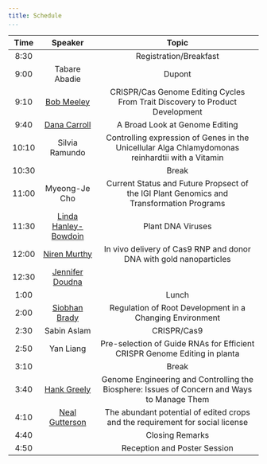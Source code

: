 ```yaml
---
title: Schedule
...
```


<!-- TODO alternating row colors? -->

| Time | Speaker | Topic |
| :--: | :---------------------------------------------------: | :-----------------------------------------------------------------------------------------: |
| 8:30 |                                                       | Registration/Breakfast |
| 9:00 | Tabare Abadie                                         | Dupont|Pioneer Opening Statement |
| 9:10 | [Bob Meeley](/speakers.html#meeley)                   | CRISPR/Cas Genome Editing Cycles From Trait Discovery to Product Development |
| 9:40 | [Dana Carroll](/speakers.html#carroll)                | A Broad Look at Genome Editing |
| 10:10 | Silvia Ramundo                                        | Controlling expression of Genes in the Unicellular Alga Chlamydomonas reinhardtii with a Vitamin|Repressible Riboswitch |
| 10:30 |                                                       | Break |
| 11:00 | Myeong-Je Cho                                         | Current Status and Future Propsect of the IGI Plant Genomics and Transformation Programs |
| 11:30 | [Linda Hanley-Bowdoin](/speakers.html#hanley-bowdain) | Plant DNA Viruses | Difficult|to|Control, Rapidly-Evolving Pathogens |
| 12:00 | [Niren Murthy](/speakers.html#murthy)                 | In vivo delivery of Cas9 RNP and donor DNA with gold nanoparticles |
| 12:30 | [Jennifer Doudna](/speakers.html#doudna)              | |
| 1:00 |                                                       | Lunch |
| 2:00 | [Siobhan Brady](/speakers.html#brady)                 | Regulation of Root Development in a Changing Environment |
| 2:30 | Sabin Aslam                                           | CRISPR/Cas9|Based Virus Resistance in Cotton |
| 2:50 | Yan Liang                                             | Pre-selection of Guide RNAs for Efficient CRISPR Genome Editing in planta |
| 3:10 |                                                       | Break |
| 3:40 | [Hank Greely](/speakers.html#greely)                  | Genome Engineering and Controlling the Biosphere: Issues of Concern and Ways to Manage Them |
| 4:10 | [Neal Gutterson](/speakers.html#gutterson)            | The abundant potential of edited crops and the requirement for social license |
| 4:40 |                                                       | Closing Remarks
| 4:50 |                                                       | Reception and Poster Session |
